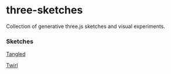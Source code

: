 # three-sketches

Collection of generative three.js sketches and visual experiments.

### Sketches

[Tangled](https://gkjohnson.github.io/three-sketches/surface-flow/tangled.html)

[Twirl](https://gkjohnson.github.io/three-sketches/surface-flow/twirl.html)
